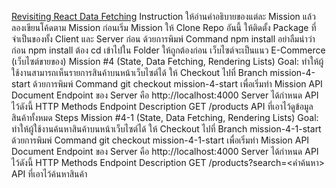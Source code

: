 [Revisiting React Data Fetching](https://techup.notion.site/Revisiting-React-Data-Fetching-a33430b64b374ab6876b20165fa16f2d)
Instruction
ให้อ่านคำอธิบายของแต่ละ Mission แล้วลองเขียนโค้ดตาม Mission
ก่อนเริ่ม Mission ให้ Clone Repo อันนี้ 
ให้ติดตั้ง Package ที่จำเป็นของทั้ง Client และ Server ก่อน
ด้วยการพิมพ์ Command npm install
อย่าลืมนำว่าก่อน npm install ต้อง cd เข้าไปใน Folder ให้ถูกต้องก่อน
เว็บไซต์จะเป็นแนว E-Commerce (เว็บไซต์ขายของ)
Mission #4 (State, Data Fetching, Rendering Lists)
Goal: ทำให้ผู้ใช้งานสามารถเห็นรายการสินค้าบนหน้าเว็บไซต์ได้
ให้ Checkout ไปที่ Branch mission-4-start ด้วยการพิมพ์ Command git checkout mission-4-start เพื่อเริ่มทำ Mission
API Document
Endpoint ของ Server คือ http://localhost:4000
Server ได้กำหนด API ไว้ดังนี้
HTTP Methods
Endpoint
Description
GET
<endpoint>/products
API ที่เอาไว้ดูข้อมูลสินค้าทั้งหมด
Steps
Mission #4-1 (State, Data Fetching, Rendering Lists)
Goal:  ทำให้ผู้ใช้งานค้นหาสินค้าบนหน้าเว็บไซต์ได้
ให้ Checkout ไปที่ Branch mission-4-1-start ด้วยการพิมพ์ Command git checkout mission-4-1-start เพื่อเริ่มทำ Mission
API Document
Endpoint ของ Server คือ http://localhost:4000
Server ได้กำหนด API ไว้ดังนี้
HTTP Methods
Endpoint
Description
GET
<endpoint>/products?search=<คำค้นหา>
API ที่เอาไว้ค้นหาสินค้า
